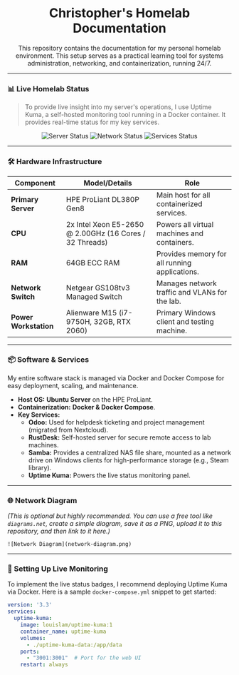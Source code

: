 <div align="center">

# Christopher's Homelab Documentation

This repository contains the documentation for my personal homelab environment. This setup serves as a practical learning tool for systems administration, networking, and containerization, running 24/7.

</div>

---

### 📊 Live Homelab Status

> To provide live insight into my server's operations, I use Uptime Kuma, a self-hosted monitoring tool running in a Docker container. It provides real-time status for my key services.

<p align="center">
  <!-- These are placeholder badges. Once Uptime Kuma is set up, you will replace these with your actual status page links. -->
  <img src="https://img.shields.io/badge/Server%20Status-Online-brightgreen?style=for-the-badge&logo=serverless" alt="Server Status"/>
  <img src="https://img.shields.io/badge/Network-Operational-blue?style=for-the-badge&logo=ubiquiti" alt="Network Status"/>
  <img src="https://img.shields.io/badge/Services-Stable-blueviolet?style=for-the-badge&logo=docker" alt="Services Status"/>
</p>

---

### 🛠️ Hardware Infrastructure

| Component         | Model/Details                                       | Role                                           |
| ----------------- | --------------------------------------------------- | ---------------------------------------------- |
| **Primary Server** | HPE ProLiant DL380P Gen8                            | Main host for all containerized services.      |
| **CPU** | 2x Intel Xeon E5-2650 @ 2.00GHz (16 Cores / 32 Threads) | Powers all virtual machines and containers.    |
| **RAM** | 64GB ECC RAM                                        | Provides memory for all running applications.  |
| **Network Switch** | Netgear GS108tv3 Managed Switch                     | Manages network traffic and VLANs for the lab. |
| **Power Workstation** | Alienware M15 (i7-9750H, 32GB, RTX 2060)            | Primary Windows client and testing machine.    |

---

### 📦 Software & Services

My entire software stack is managed via Docker and Docker Compose for easy deployment, scaling, and maintenance.

* **Host OS:** **Ubuntu Server** on the HPE ProLiant.
* **Containerization:** **Docker & Docker Compose**.
* **Key Services:**
    * **Odoo:** Used for helpdesk ticketing and project management (migrated from Nextcloud).
    * **RustDesk:** Self-hosted server for secure remote access to lab machines.
    * **Samba:** Provides a centralized NAS file share, mounted as a network drive on Windows clients for high-performance storage (e.g., Steam library).
    * **Uptime Kuma:** Powers the live status monitoring panel.

---

### 🌐 Network Diagram

*(This is optional but highly recommended. You can use a free tool like `diagrams.net`, create a simple diagram, save it as a PNG, upload it to this repository, and then link to it here.)*

`![Network Diagram](network-diagram.png)`

---

### 🚀 Setting Up Live Monitoring

To implement the live status badges, I recommend deploying Uptime Kuma via Docker. Here is a sample `docker-compose.yml` snippet to get started:

```yaml
version: '3.3'
services:
  uptime-kuma:
    image: louislam/uptime-kuma:1
    container_name: uptime-kuma
    volumes:
      - ./uptime-kuma-data:/app/data
    ports:
      - "3001:3001"  # Port for the web UI
    restart: always
